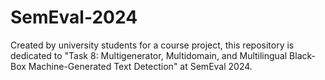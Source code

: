 # SemEval-2024
Created by university students for a course project, this repository is dedicated to "Task 8: Multigenerator, Multidomain, and Multilingual Black-Box Machine-Generated Text Detection" at SemEval 2024. 

